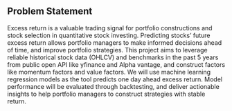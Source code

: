 

## Problem Statement
Excess return is a valuable trading signal for portfolio constructions and stock selection in quantitative stock investing. Predicting stocks’ future excess return allows portfolio managers to make informed decisions ahead of time, and improve portfolio strategies. This project aims to leverage reliable historical stock data (OHLCV) and benchmarks in the past 5 years from public open API like yfinance and Alpha vantage, and construct factors like momentum factors and value factors. We will use machine learning regression models as the tool predicts one day ahead excess return. Model performance will be evaluated through backtesting, and deliver actionable insights to help portfolio managers to construct strategies with stable return. 

